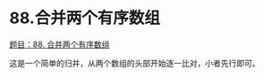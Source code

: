 # 88.合并两个有序数组

[题目：88. 合并两个有序数组](https://leetcode.cn/problems/merge-sorted-array/)

这是一个简单的归并，从两个数组的头部开始逐一比对，小者先行即可。